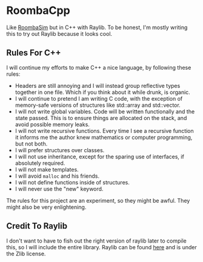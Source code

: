 # RoombaCpp
Like [RoombaSim](https://github.com/jarlold/RoombaSim) but in C++ with Raylib. To be honest, I'm mostly writing this to
try out Raylib because it looks cool.

## Rules For C++
I will continue my efforts to make C++ a nice language, by following these rules:
- Headers are still annoying and I will instead group reflective types together in one file. Which if you think about it while drunk, is organic.
- I will continue to pretend I am writing C code, with the exception of memory-safe versions of structures like std::array and std::vector.
- I will not write global variables. Code will be written functionally and the state passed. This is to ensure things are allocated
  on the stack, and avoid possible memory leaks.
- I will not write recursive functions. Every time I see a recursive function it informs me the author knew mathematics or computer programming, but
  not both.
- I will prefer structures over classes.
- I will not use inheritance, except for the sparing use of interfaces, if absolutely required.
- I will not make templates.
- I will avoid `malloc` and his friends.
- I will not define functions inside of structures.
- I will never use the "new" keyword. 

The rules for this project are an experiment, so they might be awful. They might also be very enlightening. 

## Credit To Raylib
I don't want to have to fish out the right version of raylib later to compile this, so I will include the entire library.
Raylib can be found [here](https://github.com/raysan5/raylib) and is under the Zlib license. 
